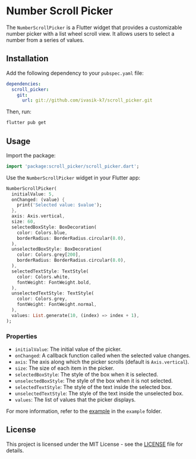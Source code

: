 # Number Scroll Picker

The `NumberScrollPicker` is a Flutter widget that provides a customizable number picker with a list wheel scroll view. It allows users to select a number from a series of values.

## Installation

Add the following dependency to your `pubspec.yaml` file:

```yaml
dependencies:
  scroll_picker:
    git:
      url: git://github.com/ivasik-k7/scroll_picker.git
```

Then, run:

```bash
flutter pub get
```

## Usage

Import the package:

```dart
import 'package:scroll_picker/scroll_picker.dart';
```

Use the `NumberScrollPicker` widget in your Flutter app:

```dart
NumberScrollPicker(
  initialValue: 5,
  onChanged: (value) {
    print('Selected value: $value');
  },
  axis: Axis.vertical,
  size: 60,
  selectedBoxStyle: BoxDecoration(
    color: Colors.blue,
    borderRadius: BorderRadius.circular(8.0),
  ),
  unselectedBoxStyle: BoxDecoration(
    color: Colors.grey[200],
    borderRadius: BorderRadius.circular(8.0),
  ),
  selectedTextStyle: TextStyle(
    color: Colors.white,
    fontWeight: FontWeight.bold,
  ),
  unselectedTextStyle: TextStyle(
    color: Colors.grey,
    fontWeight: FontWeight.normal,
  ),
  values: List.generate(10, (index) => index + 1),
);
```

### Properties

- `initialValue`: The initial value of the picker.
- `onChanged`: A callback function called when the selected value changes.
- `axis`: The axis along which the picker scrolls (default is `Axis.vertical`).
- `size`: The size of each item in the picker.
- `selectedBoxStyle`: The style of the box when it is selected.
- `unselectedBoxStyle`: The style of the box when it is not selected.
- `selectedTextStyle`: The style of the text inside the selected box.
- `unselectedTextStyle`: The style of the text inside the unselected box.
- `values`: The list of values that the picker displays.

For more information, refer to the [example](example/lib/main.dart) in the `example` folder.

## License

This project is licensed under the MIT License - see the [LICENSE](LICENSE) file for details.
